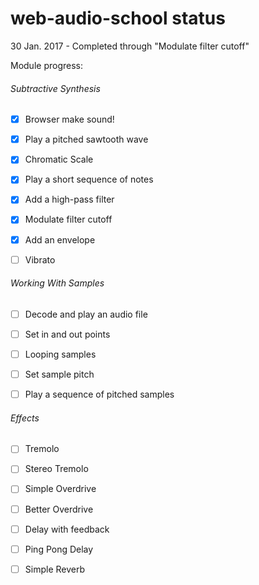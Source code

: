 # web-audio-school status

30 Jan. 2017 - Completed through "Modulate filter cutoff"

Module progress:

###### Subtractive Synthesis

- [x] Browser make sound!

- [x] Play a pitched sawtooth wave

- [x] Chromatic Scale

- [x] Play a short sequence of notes

- [x] Add a high-pass filter

- [x] Modulate filter cutoff

- [x] Add an envelope

- [ ] Vibrato

###### Working With Samples

- [ ] Decode and play an audio file

- [ ] Set in and out points

- [ ] Looping samples

- [ ] Set sample pitch

- [ ] Play a sequence of pitched samples

###### Effects

- [ ] Tremolo

- [ ] Stereo Tremolo

- [ ] Simple Overdrive

- [ ] Better Overdrive

- [ ] Delay with feedback

- [ ] Ping Pong Delay

- [ ] Simple Reverb
